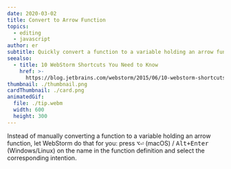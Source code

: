 ```yaml
---
date: 2020-03-02
title: Convert to Arrow Function
topics:
  - editing
  - javascript
author: er
subtitle: Quickly convert a function to a variable holding an arrow function.
seealso:
  - title: 10 WebStorm Shortcuts You Need to Know
    href: >-
      https://blog.jetbrains.com/webstorm/2015/06/10-webstorm-shortcuts-you-need-to-know/
thumbnail: ./thumbnail.png
cardThumbnail: ./card.png
animatedGif:
  file: ./tip.webm
  width: 600
  height: 300
---
```


Instead of manually converting a function to a variable holding an arrow function, let WebStorm do that for you: press <kbd>⌥⏎</kbd> (macOS) / <kbd>Alt+Enter</kbd> (Windows/Linux) on the name in the function definition and select the corresponding intention.
